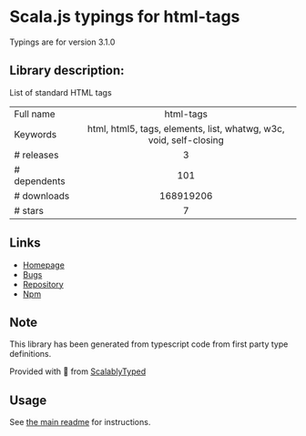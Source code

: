 
# Scala.js typings for html-tags

Typings are for version 3.1.0

## Library description:
List of standard HTML tags

|                    |                 |
| ------------------ | :-------------: |
| Full name          | html-tags |
| Keywords           | html, html5, tags, elements, list, whatwg, w3c, void, self-closing |
| # releases         | 3 |
| # dependents       | 101 |
| # downloads        | 168919206 |
| # stars            | 7 |

## Links
- [Homepage](https://github.com/sindresorhus/html-tags#readme)
- [Bugs](https://github.com/sindresorhus/html-tags/issues)
- [Repository](https://github.com/sindresorhus/html-tags)
- [Npm](https://www.npmjs.com/package/html-tags)
    


## Note
This library has been generated from typescript code from first party type definitions.

Provided with :purple_heart: from [ScalablyTyped](https://github.com/oyvindberg/ScalablyTyped)

## Usage
See [the main readme](../../readme.md) for instructions.



